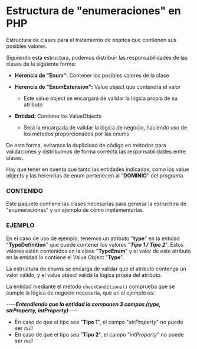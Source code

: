 # Estructura de "enumeraciones" en PHP

Estructura de clases para el tratamiento de objetos que contienen sus posibles valores.

Siguiendo esta estructura, podemos distribuir las responsabilidades de las clases de la siguiente forma:

- **Herencia de "Enum":** Contener los posibles valores de la clase

- **Herencia de "EnumExtension":** Value object que contendrá el valor

  - Este value object se encargará de validar la lógica propia de su atributo

- **Entidad:** Contiene los ValueObjects

  - Será la encargada de validar la lógica de negocio, haciendo uso de los métodos proporcionados por las enums

    

De esta forma, evitamos la duplicidad de código en métodos para validaciones y distribuimos de forma correcta las responsabilidades entre clases.

Hay que tener en cuenta que tanto las entidades indicadas, como los value objects y las herencias de enum pertenecen al "**DOMINIO**" del programa.

### CONTENIDO

Este paquete contiene las clases necesarias para generar la estructura de "enumeraciones" y un ejemplo de cómo implementarlas.

### EJEMPLO

En el caso de uso de ejemplo, tenemos un atributo "**type**" en la entidad "**TypeDefinition**" que puede contener los valores "***Tipo 1 / Tipo 2***". Estos valores están contenidos en la clase "**TypeEnum**" y el valor de este atributo en la entidad lo contiene el Value Object "**Type**".

La estructura de enums se encarga de validar que el atributo contenga un valor válido, y el value object valida la lógica propia del atributo.

La entidad mediante el método `checkConditions()` comprueba que se cumple la lógica de negocio necesaria, que en el ejemplo es:

----***Entendiendo que la entidad la componen 3 campos (type, strProperty, intProperty)***----

- En caso de que el tipo sea "**Tipo 1**", el campo "*strProperty*" no puede ser *null*
- En caso de que el tipo sea "**Tipo 2**", el campo "*intProperty*" no puede ser *null*

